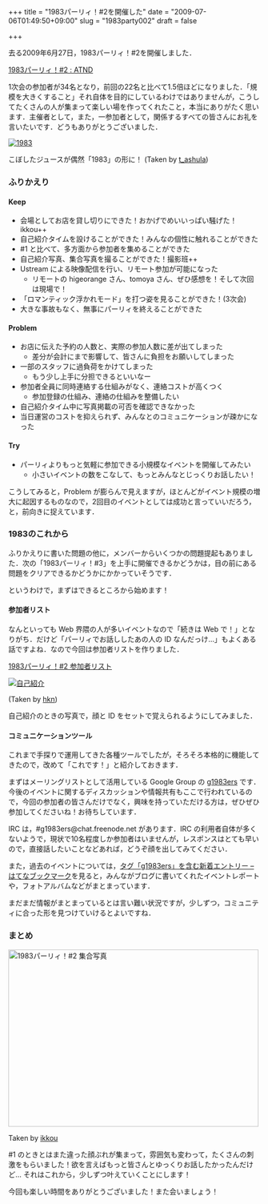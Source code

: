 +++
title = "1983パーリィ！#2を開催した"
date = "2009-07-06T01:49:50+09:00"
slug = "1983party002"
draft = false

+++

<p>去る2009年6月27日，1983パーリィ！#2を開催しました．</p>
<p><a href="http://atnd.org/events/769" title="1983パーリィ！#2 : ATND">1983パーリィ！#2 : ATND</a></p>
<p>1次会の参加者が34名となり，前回の22名と比べて1.5倍ほどになりました．「規模を大きくすること」それ自体を目的にしているわけではありませんが，こうしてたくさんの人が集まって楽しい場を作ってくれたこと，本当にありがたく思います．主催者として，また，一参加者として，関係するすべての皆さんにお礼を言いたいです．どうもありがとうございました．</p>
<p><a href="http://www.flickr.com/photos/t_ashula/3666716655/" title="1983 on Flickr - Photo Sharing!"><img src="http://farm4.static.flickr.com/3602/3666716655_d81a8c3b12.jpg" alt="1983" /></a></p>
<p class="photo-caption">こぼしたジュースが偶然「1983」の形に！ (Taken by <a href="http://www.flickr.com/photos/t_ashula/" title="Flickr: t_ashula's Photostream">t_ashula</a>)</p>
<h3>ふりかえり</h3>
<h4>Keep</h4>
<ul>
<li>会場としてお店を貸し切りにできた！おかげでめいいっぱい騒げた！ikkou++</li>
<li>自己紹介タイムを設けることができた！みんなの個性に触れることができた</li>
<li>#1 と比べて、多方面から参加者を集めることができた</li>
<li>自己紹介写真、集合写真を撮ることができた！撮影班++</li>
<li>Ustream による映像配信を行い、リモート参加が可能になった
<ul>
<li>リモートの higeorange さん、tomoya さん、ぜひ感想を！そして次回は現場で！</li>
</ul>
</li>
<li>「ロマンティック浮かれモード」を打つ姿を見ることができた！(3次会)</li>
<li>大きな事故もなく、無事にパーリィを終えることができた</li>
</ul>
<h4>Problem</h4>
<ul>
<li>お店に伝えた予約の人数と、実際の参加人数に差が出てしまった
<ul>
<li>差分が会計にまで影響して、皆さんに負担をお願いしてしまった</li>
</ul>
</li>
<li>一部のスタッフに過負荷をかけてしまった
<ul>
<li>もう少し上手に分担できるといいなー</li>
</ul>
</li>
<li>参加者全員に同時連絡する仕組みがなく、連絡コストが高くつく
<ul>
<li>参加登録の仕組み、連絡の仕組みを整備したい</li>
</ul>
</li>
<li>自己紹介タイム中に写真掲載の可否を確認できなかった</li>
<li>当日運営のコストを抑えられず、みんなとのコミュニケーションが疎かになった</li>
</ul>
<h4>Try</h4>
<ul>
<li>パーリィよりもっと気軽に参加できる小規模なイベントを開催してみたい
<ul>
<li>小さいイベントの数をこなして、もっとみんなとじっくりお話したい！</li>
</ul>
</li>
</ul>
<p>こうしてみると，Problem が膨らんで見えますが，ほとんどがイベント規模の増大に起因するものなので，2回目のイベントとしては成功と言っていいだろう，と，前向きに捉えています．</p>
<h3>1983のこれから</h3>
<p>ふりかえりに書いた問題の他に，メンバーからいくつかの問題提起もありました．次の「1983パーリィ！#3」を上手に開催できるかどうかは，目の前にある問題をクリアできるかどうかにかかっていそうです．</p>
<p>というわけで，まずはできるところから始めます！</p>
<h4>参加者リスト</h4>
<p>なんといっても Web 界隈の人が多いイベントなので「続きは Web で！」となりがち．だけど「パーリィでお話ししたあの人の ID なんだっけ…」もよくある話ですよね．なので今回は参加者リストを作りました．</p>
<p><a href="http://bit.ly/g1983party002members">1983パーリィ！#2 参加者リスト</a></p>
<p><a href="http://www.flickr.com/photos/hkn000/3666898627/" title="00003 on Flickr - Photo Sharing!"><img src="http://farm4.static.flickr.com/3588/3666898627_98a14923c9.jpg" alt="自己紹介" /></a></p>
<p class="photo-caption">(Taken by <a href="http://www.flickr.com/photos/hkn000/" title="Flickr: hkn000's Photostream">hkn</a>)</p>
<p>自己紹介のときの写真で，顔と ID をセットで覚えられるようにしてみました．</p>
<h4>コミュニケーションツール</h4>
<p>これまで手探りで運用してきた各種ツールでしたが，そろそろ本格的に機能してきたので，改めて「これです！」と紹介しておきます．</p>
<p>まずはメーリングリストとして活用している Google Group の <a href="http://groups.google.co.jp/group/g1983ers" title="g1983ers | Google グループ">g1983ers</a> です．今後のイベントに関するディスカッションや情報共有もここで行われているので，今回の参加者の皆さんだけでなく，興味を持っていただける方は，ぜひぜひ参加してくださいね！お待ちしています．</p>
<p>IRC は，#g1983ers@chat.freenode.net があります．IRC の利用者自体が多くないようで，現状で10名程度しか参加者はいませんが，レスポンスはとても早いので，直接話したいことなどあれば，どうぞ顔を出してみてください．</p>
<p>また，過去のイベントについては，<a href="http://b.hatena.ne.jp/t/g1983ers?sort=eid" title="タグ「g1983ers」を含む新着エントリー - はてなブックマーク">タグ「g1983ers」を含む新着エントリー &#8211; はてなブックマーク</a>を見ると，みんながブログに書いてくれたイベントレポートや，フォトアルバムなどがまとまっています．</p>
<p>まだまだ情報がまとまっているとは言い難い状況ですが，少しずつ，コミュニティに合った形を見つけていけるとよいですね．</p>
<h3>まとめ</h3>
<p><a href="http://www.flickr.com/photos/june29/3803186918/" title="1983パーリィ！#2 集合写真 by june29, on Flickr"><img src="http://farm3.static.flickr.com/2437/3803186918_6c683793a8.jpg" width="500" height="354" alt="1983パーリィ！#2 集合写真" /></a></p>
<p class="photo-caption">Taken by <a href="http://d.hatena.ne.jp/ikkou/" title="ikkou">ikkou</a></p>
<p>#1 のときとはまた違った顔ぶれが集まって，雰囲気も変わって，たくさんの刺激をもらいました！欲を言えばもっと皆さんとゆっくりお話したかったんだけど… それはこれから，少しずつ叶えていくことにします！</p>
<p>今回も楽しい時間をありがとうございました！また会いましょう！</p>
